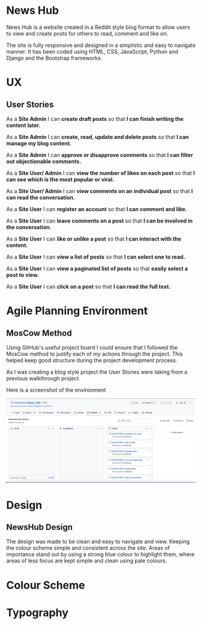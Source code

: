 # News Hub

News Hub is a website created in a Reddit style blog format to allow users to view and create posts for others to read, comment and like on.

The site is fully responsive and designed in a simplistic and easy to navigate manner. It has been coded using HTML, CSS, JavaScript, Python and Django and the Bootstrap frameworks.

# UX

## User Stories

As a **Site Admin** I can **create draft posts** so that **I can finish writing the content later.**

As a **Site Admin** I can **create, read, update and delete posts** so that **I can manage my blog content.**

As a **Site Admin** I can **approve or disapprove comments** so that **I can filter out objectionable comments.**

As a **Site User/ Admin** I can **view the number of likes on each post** so that **I can see which is the most popular or viral.**

As a **Site User/ Admin** I can **view comments on an individual post** so that **I can read the conversation.**

As a **Site User** I can **register an account** so that **I can comment and like.**

As a **Site User** I can **leave comments on a post** so that **I can be involved in the conversation.**

As a **Site User** I can **like or unlike a post** so that **I can interact with the content.**

As a **Site User** I can **view a list of posts** so that **I can select one to read.**

As a **Site User** I can **view a paginated list of posts** so that **easily select a post to view.**

As a **Site User** I can **click on a post** so that **I can read the full text.**


# Agile Planning Environment

## MosCow Method

Using GitHub's useful project board I could ensure that I followed the MosCow method to justify each of my actions through the project. This helped keep good structure during the project development process.

As I was creating a blog style project the User Stories were taking from a previous walkthrough project.

Here is a screenshot of the environment

![Agile-Planning](media/images/moscow.png)


# Design

## NewsHub Design

The design was made to be clean and easy to navigate and view. Keeping the colour scheme simple and consistent across the site. Areas of importance stand out by using a strong blue colour to highlight them, where areas of less focus are kept simple and clean using pale colours.

# Colour Scheme

# Typography